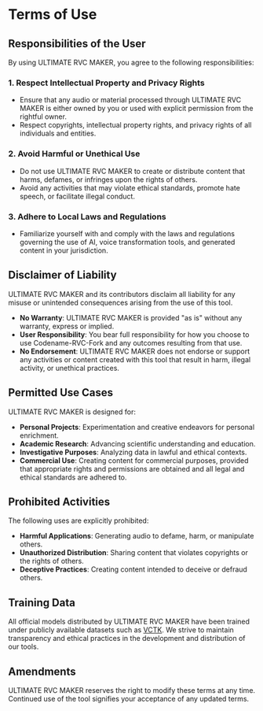 # Terms of Use

## Responsibilities of the User

By using ULTIMATE RVC MAKER, you agree to the following responsibilities:

### 1. Respect Intellectual Property and Privacy Rights

- Ensure that any audio or material processed through ULTIMATE RVC MAKER is either owned by you or used with explicit permission from the rightful owner.
- Respect copyrights, intellectual property rights, and privacy rights of all individuals and entities.

### 2. Avoid Harmful or Unethical Use

- Do not use ULTIMATE RVC MAKER to create or distribute content that harms, defames, or infringes upon the rights of others.
- Avoid any activities that may violate ethical standards, promote hate speech, or facilitate illegal conduct.

### 3. Adhere to Local Laws and Regulations

- Familiarize yourself with and comply with the laws and regulations governing the use of AI, voice transformation tools, and generated content in your jurisdiction.

## Disclaimer of Liability

ULTIMATE RVC MAKER and its contributors disclaim all liability for any misuse or unintended consequences arising from the use of this tool.

- **No Warranty**: ULTIMATE RVC MAKER is provided "as is" without any warranty, express or implied.
- **User Responsibility**: You bear full responsibility for how you choose to use Codename-RVC-Fork and any outcomes resulting from that use.
- **No Endorsement**: ULTIMATE RVC MAKER does not endorse or support any activities or content created with this tool that result in harm, illegal activity, or unethical practices.

## Permitted Use Cases

ULTIMATE RVC MAKER is designed for:

- **Personal Projects**: Experimentation and creative endeavors for personal enrichment.
- **Academic Research**: Advancing scientific understanding and education.
- **Investigative Purposes**: Analyzing data in lawful and ethical contexts.
- **Commercial Use**: Creating content for commercial purposes, provided that appropriate rights and permissions are obtained and all legal and ethical standards are adhered to.

## Prohibited Activities

The following uses are explicitly prohibited:

- **Harmful Applications**: Generating audio to defame, harm, or manipulate others.
- **Unauthorized Distribution**: Sharing content that violates copyrights or the rights of others.
- **Deceptive Practices**: Creating content intended to deceive or defraud others.

## Training Data

All official models distributed by ULTIMATE RVC MAKER have been trained under publicly available datasets such as [VCTK](https://datashare.ed.ac.uk/handle/10283/3443). We strive to maintain transparency and ethical practices in the development and distribution of our tools.

## Amendments

ULTIMATE RVC MAKER reserves the right to modify these terms at any time. Continued use of the tool signifies your acceptance of any updated terms.
